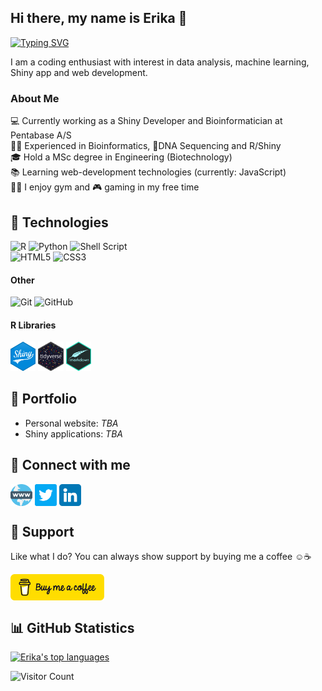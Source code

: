 ## Hi there, my name is Erika 👋

[![Typing SVG](https://readme-typing-svg.demolab.com?font=Fira+Code&pause=1000&width=435&lines=%F0%9F%92%BBR%2FShiny+Developer;%F0%9F%A7%ACBioinformatician;%F0%9F%8E%93MSc+in+Biotechnology+Engineering;%F0%9F%91%A9%E2%80%8D%F0%9F%92%BB3%2B+years+of+coding+experience;%F0%9F%93%9AAlways+learning+new+things)](https://git.io/typing-svg)

<p>
I am a coding enthusiast with interest in data analysis, machine learning, Shiny app and web development.
</p>

### About Me
💻 Currently working as a Shiny Developer and Bioinformatician at Pentabase A/S
<br>
👩‍💻 Experienced in Bioinformatics, 🧬DNA Sequencing and R/Shiny
<br>
🎓 Hold a MSc degree in Engineering (Biotechnology)
<br>
📚 Learning web-development technologies (currently: JavaScript)
<br>
🏋️‍♀️ I enjoy gym and 🎮 gaming in my free time



## 🔧 Technologies
![R](https://img.shields.io/badge/r-%23276DC3.svg?style=for-the-badge&logo=r&logoColor=white) 
![Python](https://img.shields.io/badge/python-3670A0?style=for-the-badge&logo=python&logoColor=ffdd54) ![Shell Script](https://img.shields.io/badge/shell_script-%23121011.svg?style=for-the-badge&logo=gnu-bash&logoColor=white) <br/>
![HTML5](https://img.shields.io/badge/HTML5-E34F26?style=for-the-badge&logo=html5&logoColor=white) 
![CSS3](https://img.shields.io/badge/CSS3-1572B6?style=for-the-badge&logo=css3&logoColor=white)

#### Other

![Git](https://img.shields.io/badge/git-%23F05033.svg?style=for-the-badge&logo=git&logoColor=white) ![GitHub](https://img.shields.io/badge/github-%23121011.svg?style=for-the-badge&logo=github&logoColor=white)

#### R Libraries
<p>
<img src="badges/shiny.png" style = "width: 8%; height: auto;"/>
<img src="badges/tidyverse.png" style = "width: 8%; height: auto;"/>
<img src="badges/rmarkdown.png" style = "width: 8%; height: auto;"/>
</p>

## 💼 Portfolio
- Personal website: *TBA*
- Shiny applications: *TBA*

## 🔗 Connect with me
<p align="left">
<a href="https://erikadva.github.io" target="_blank" rel="noopener noreferrer"><img align="center" src="socials/www.png" alt="www icon" title="Visit my personal website" height="35" width="35" /></a>
<a href="https://twitter.com/erikadva" target="_blank" rel="noopener noreferrer"><img align="center" src="socials/twitter.png" alt="Twitter icon" title="Follow me on Twitter" height="35" width="35" /></a>
<a href="https://www.linkedin.com/in/erika-dvarionaite/" target="_blank" rel="noopener noreferrer"><img align="center" src="socials/linkedin.png" alt="LinkedIn icon" title="Connect with me on LinkedIn" height="35" width="35" /></a>

</p>

## 💝 Support

Like what I do? You can always show support by buying me a coffee :relaxed::coffee:

<a href="https://www.buymeacoffee.com/erikadva" target="_blank"><img align="center" src="badges/bmc-button.png" alt="Buy me a coffee button" title="Support my open-source work" height="auto" width="150" /></a>

## 📊 GitHub Statistics

[![Erika's top languages](https://github-readme-stats.vercel.app/api/top-langs/?username=ErikaDva&theme=blue-green)](https://github.com/anuraghazra/github-readme-stats)

![Visitor Count](https://visitor-badge.glitch.me/badge?page_id=ErikaDva)
